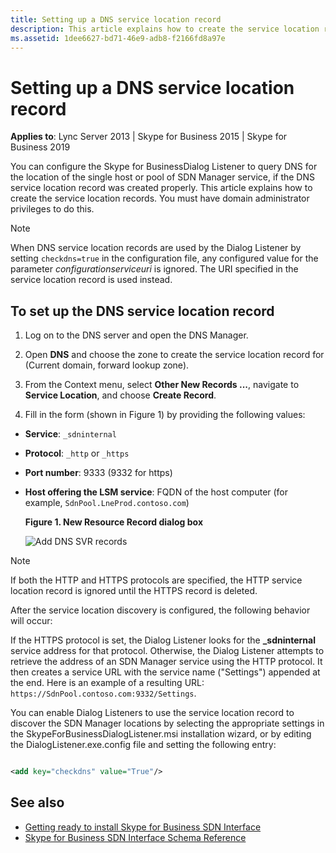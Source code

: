 ```yaml
---
title: Setting up a DNS service location record
description: This article explains how to create the service location records. You must have domain administrator privileges to do this.
ms.assetid: 1dee6627-bd71-46e9-adb8-f2166fd8a97e
---
```



# Setting up a DNS service location record

 **Applies to**: Lync Server 2013 | Skype for Business 2015 | Skype for Business 2019

You can configure the Skype for BusinessDialog Listener to query DNS for the location of the single host or pool of SDN Manager service, if the DNS service location record was created properly. This article explains how to create the service location records. You must have domain administrator privileges to do this.
  
> [!NOTE]
> When DNS service location records are used by the Dialog Listener by setting  `checkdns=true` in the configuration file, any configured value for the parameter _configurationserviceuri_ is ignored. The URI specified in the service location record is used instead.
  
## To set up the DNS service location record

1. Log on to the DNS server and open the DNS Manager.

2. Open **DNS** and choose the zone to create the service location record for (Current domain, forward lookup zone).

3. From the Context menu, select **Other New Records ...**, navigate to **Service Location**, and choose **Create Record**.

4. Fill in the form (shown in Figure 1) by providing the following values:

- **Service**: `_sdninternal`

- **Protocol**: `_http` or `_https`

- **Port number**: 9333 (9332 for https)

- **Host offering the LSM service**: FQDN of the host computer (for example, `SdnPool.LneProd.contoso.com`)

  **Figure 1. New Resource Record dialog box**

  ![Add DNS SVR records](../images/Lync_Sdn_interface_New_resource_record.jpg)
  
> [!NOTE]
> If both the HTTP and HTTPS protocols are specified, the HTTP service location record is ignored until the HTTPS record is deleted.

After the service location discovery is configured, the following behavior will occur:
  
If the HTTPS protocol is set, the Dialog Listener looks for the **_sdninternal** service address for that protocol. Otherwise, the Dialog Listener attempts to retrieve the address of an SDN Manager service using the HTTP protocol. It then creates a service URL with the service name ("Settings") appended at the end. Here is an example of a resulting URL: `https://SdnPool.contoso.com:9332/Settings`.
  
You can enable Dialog Listeners to use the service location record to discover the SDN Manager locations by selecting the appropriate settings in the SkypeForBusinessDialogListener.msi installation wizard, or by editing the DialogListener.exe.config file and setting the following entry:
  
```xml

<add key="checkdns" value="True"/>
```

## See also

- [Getting ready to install Skype for Business SDN Interface](getting-ready-to-install-sdn-interface.md)  
- [Skype for Business SDN Interface Schema Reference](skype-for-business-sdn-interface-schema-reference.md)
